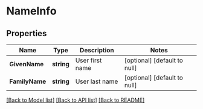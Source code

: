 # NameInfo

## Properties
Name | Type | Description | Notes
------------ | ------------- | ------------- | -------------
**GivenName** | **string** | User first name | [optional] [default to null]
**FamilyName** | **string** | User last name | [optional] [default to null]

[[Back to Model list]](../README.md#documentation-for-models) [[Back to API list]](../README.md#documentation-for-api-endpoints) [[Back to README]](../README.md)


